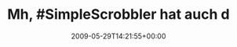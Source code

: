 ---
retweeted: false
source: <a href="http://twitter.com" rel="nofollow">Twitter Web Client</a>
entities:
  hashtags:
  - text: SimpleScrobbler
    indices:
    - '4'
    - '20'
  - text: soupio
    indices:
    - '131'
    - '138'
  symbols: []
  user_mentions:
  - name: Felix Gilcher
    screen_name: Xylakant
    indices:
    - '82'
    - '91'
    id_str: '40266143'
    id: '40266143'
  urls: []
display_text_range:
- '0'
- '138'
favorite_count: '0'
id_str: '1960065607'
truncated: false
retweet_count: '0'
id: '1960065607'
created_at: Fri May 29 14:21:55 +0000 2009
favorited: false
full_text: 'Mh, #SimpleScrobbler hat auch diese Woche wieder nix gescrobbelt. Angst,
  dass mir [@Xylakant](https://twitter.com/Xylakant) erneut vor den sozialen Bug schießt...
  #soupio'
lang: de
tags:
- SimpleScrobbler
- soupio
- pesos:twitter
date: '2009-05-29T14:21:55+00:00'
src: https://twitter.com/bascht/status/1960065607
original_url: https://twitter.com/bascht/status/1960065607
type: twitter_tweet
text: 'Mh, #SimpleScrobbler hat auch diese Woche wieder nix gescrobbelt. Angst, dass
  mir [@Xylakant](https://twitter.com/Xylakant) erneut vor den sozialen Bug schießt...
  #soupio'
title: 'Mh, #SimpleScrobbler hat auch d'

---